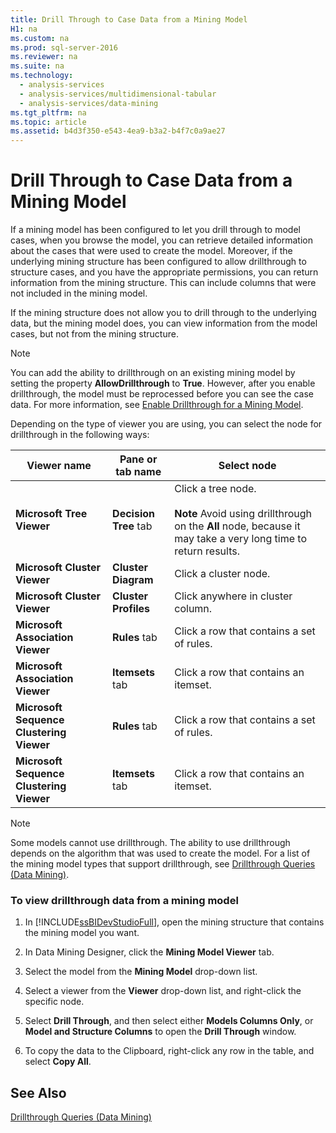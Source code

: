 ```yaml
---
title: Drill Through to Case Data from a Mining Model
H1: na
ms.custom: na
ms.prod: sql-server-2016
ms.reviewer: na
ms.suite: na
ms.technology: 
  - analysis-services
  - analysis-services/multidimensional-tabular
  - analysis-services/data-mining
ms.tgt_pltfrm: na
ms.topic: article
ms.assetid: b4d3f350-e543-4ea9-b3a2-b4f7c0a9ae27
---
```

# Drill Through to Case Data from a Mining Model
  If a mining model has been configured to let you drill through to model cases, when you browse the model, you can retrieve detailed information about the cases that were used to create the model. Moreover, if the underlying mining structure has been configured to allow drillthrough to structure cases, and you have the appropriate permissions, you can return information from the mining structure. This can include columns that were not included in the mining model.  
  
 If the mining structure does not allow you to drill through to the underlying data, but the mining model does, you can view information from the model cases, but not from the mining structure.  
  
> [!NOTE]  
>  You can add the ability to drillthrough on an existing mining model by setting the property **AllowDrillthrough** to **True**. However, after you enable drillthrough, the model must be reprocessed before you can see the case data. For more information, see [Enable Drillthrough for a Mining Model](../../Topics/TopicNameContainA/Enable-Drillthrough-for-a-Mining-Model.md).  
  
 Depending on the type of viewer you are using, you can select the node for drillthrough in the following ways:  
  
|Viewer name|Pane or tab name|Select node|  
|-----------------|----------------------|-----------------|  
|**Microsoft Tree Viewer**|**Decision Tree** tab|Click a tree node.<br /><br /> **Note** Avoid using drillthrough on the **All** node, because it may take a very long time to return results.|  
|**Microsoft Cluster Viewer**|**Cluster Diagram**|Click a cluster node.|  
|**Microsoft Cluster Viewer**|**Cluster Profiles**|Click anywhere in cluster column.|  
|**Microsoft Association Viewer**|**Rules** tab|Click a row that contains a set of rules.|  
|**Microsoft Association Viewer**|**Itemsets** tab|Click a row that contains an itemset.|  
|**Microsoft Sequence Clustering Viewer**|**Rules** tab|Click a row that contains a set of rules.|  
|**Microsoft Sequence Clustering Viewer**|**Itemsets** tab|Click a row that contains an itemset.|  
  
> [!NOTE]  
>  Some models cannot use drillthrough. The ability to use drillthrough depends on the algorithm that was used to create the model. For a list of the mining model types that support drillthrough, see [Drillthrough Queries &#40;Data Mining&#41;](../../Topics/TopicNameNotContainA/Drillthrough-Queries--Data-Mining-.md).  
  
### To view drillthrough data from a mining model  
  
1.  In [!INCLUDE[ssBIDevStudioFull](../../Token/Other/ssBIDevStudioFull_md.md)], open the mining structure that contains the mining model you want.  
  
2.  In Data Mining Designer, click the **Mining Model Viewer** tab.  
  
3.  Select the model from the **Mining Model** drop\-down list.  
  
4.  Select a viewer from the **Viewer** drop\-down list, and right\-click the specific node.  
  
5.  Select **Drill Through**, and then select either **Models Columns Only**, or **Model and Structure Columns** to open the **Drill Through** window.  
  
6.  To copy the data to the Clipboard, right\-click any row in the table, and select **Copy All**.  
  
## See Also  
 [Drillthrough Queries &#40;Data Mining&#41;](../../Topics/TopicNameNotContainA/Drillthrough-Queries--Data-Mining-.md)  
  
  